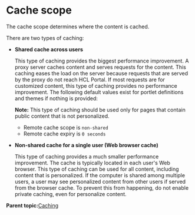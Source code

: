# Cache scope 

The cache scope determines where the content is cached.

There are two types of caching:

-   **Shared cache across users**

    This type of caching provides the biggest performance improvement. A proxy server caches content and serves requests for the content. This caching eases the load on the server because requests that are served by the proxy do not reach HCL Portal. If most requests are for customized content, this type of caching provides no performance improvement. The following default values exist for portlet definitions and themes if nothing is provided:

    **Note:** This type of caching should be used only for pages that contain public content that is not personalized.

    -   Remote cache scope is `non-shared`
    -   Remote cache expiry is `0 seconds`
-   **Non-shared cache for a single user \(Web browser cache\)**

    This type of caching provides a much smaller performance improvement. The cache is typically located in each user's Web browser. This type of caching can be used for all content, including content that is personalized. If the computer is shared among multiple users, a user may see personalized content from other users if served from the browser cache. To prevent this from happening, do not enable private caching, even for personalize content.


**Parent topic:**[Caching](../security/tune_cache.md)

